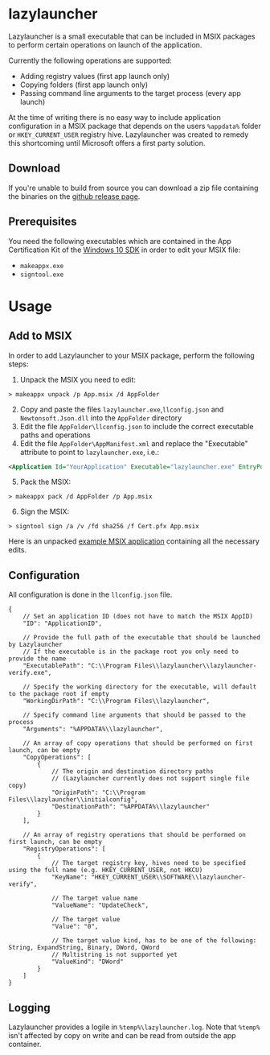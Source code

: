 # lazylauncher
Lazylauncher is a small executable that can be included in MSIX packages to perform certain operations on launch of the application.

Currently the following operations are supported:
- Adding registry values (first app launch only)
- Copying folders (first app launch only)
- Passing command line arguments to the target process (every app launch)

At the time of writing there is no easy way to include application configuration in a MSIX package that depends on the users `%appdata%` folder or `HKEY_CURRENT_USER` registry hive. Lazylauncher was created to remedy this shortcoming until Microsoft offers a first party solution.

## Download
If you're unable to build from source you can download a zip file containing the binaries on the [github release page](https://github.com/oleesch/lazylauncher/releases).

## Prerequisites
You need the following executables which are contained in the App Certification Kit of the [Windows 10 SDK](https://developer.microsoft.com/en-us/windows/downloads/windows-10-sdk) in order to edit your MSIX file:

- `makeappx.exe`
- `signtool.exe`

# Usage
## Add to MSIX
In order to add Lazylauncher to your MSIX package, perform the following steps:
1. Unpack the MSIX you need to edit:
```Batchfile
> makeappx unpack /p App.msix /d AppFolder
```
2. Copy and paste the files `lazylauncher.exe`,`llconfig.json` and `Newtonsoft.Json.dll` into the `AppFolder` directory
3. Edit the file `AppFolder\llconfig.json` to include the correct executable paths and operations
4. Edit the file `AppFolder\AppManifest.xml` and replace the "Executable" attribute to point to `lazylauncher.exe`, i.e.:
```XML
<Application Id="YourApplication" Executable="lazylauncher.exe" EntryPoint="Windows.FullTrustApplication">
```
5. Pack the MSIX:
```Batchfile
> makeappx pack /d AppFolder /p App.msix
```
6. Sign the MSIX:
```Batchfile
> signtool sign /a /v /fd sha256 /f Cert.pfx App.msix
```

Here is an unpacked [example MSIX application](https://github.com/oleesch/lazylauncher/tree/master/lazylauncher-example-msix) containing all the necessary edits.

## Configuration
All configuration is done in the `llconfig.json` file.

```jsonc
{
    // Set an application ID (does not have to match the MSIX AppID)
    "ID": "ApplicationID",

    // Provide the full path of the executable that should be launched by Lazylauncher
    // If the executable is in the package root you only need to provide the name
    "ExecutablePath": "C:\\Program Files\\lazylauncher\\lazylauncher-verify.exe",

    // Specify the working directory for the executable, will default to the package root if empty
    "WorkingDirPath": "C:\\Program Files\\lazylauncher",

    // Specify command line arguments that should be passed to the process
    "Arguments": "%APPDATA%\\lazylauncher",

    // An array of copy operations that should be performed on first launch, can be empty
    "CopyOperations": [
        {
            // The origin and destination directory paths
            // (Lazylauncher currently does not support single file copy)
            "OriginPath": "C:\\Program Files\\lazylauncher\\initialconfig",
            "DestinationPath": "%APPDATA%\\lazylauncher"
        }
    ],

    // An array of registry operations that should be performed on first launch, can be empty
    "RegistryOperations": [
        {
            // The target registry key, hives need to be specified using the full name (e.g. HKEY_CURRENT_USER, not HKCU)
            "KeyName": "HKEY_CURRENT_USER\\SOFTWARE\\lazylauncher-verify",

            // The target value name
            "ValueName": "UpdateCheck",

            // The target value
            "Value": "0",

            // The target value kind, has to be one of the following: String, ExpandString, Binary, DWord, QWord
            // Multistring is not supported yet
            "ValueKind": "DWord"
        }
    ]
}
```

## Logging
Lazylauncher provides a logile in `%temp%\lazylauncher.log`. Note that `%temp%` isn't affected by copy on write and can be read from outside the app container.
